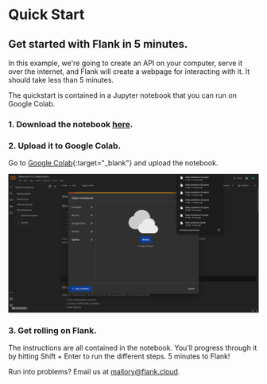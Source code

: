 # Quick Start
## Get started with Flank in 5 minutes.

In this example, we're going to create an API on your computer, serve it over the internet, and Flank will create a webpage for interacting with it. It should take less than 5 minutes.

The quickstart is contained in a Jupyter notebook that you can run on Google Colab.

### 1. Download the notebook [here](https://flank-quickstart-public.s3.us-west-2.amazonaws.com/flank-quickstart-new-colab.ipynb).

### 2. Upload it to Google Colab.

Go to [Google Colab](https://colab.research.google.com/){:target="_blank"} and upload the notebook. 

![Upload to Colab](imgs/upload-colab.gif)

### 3. Get rolling on Flank.

The instructions are all contained in the notebook. You'll progress through it by hitting Shift + Enter to run the different steps. 5 minutes to Flank!
 <!-- You can choose to run your notebook in Google Colab (if you have a Google account), or with your command line and the Jupyter browser.  -->

<!-- === "Google Colab" -->

   


<!-- 
=== "Command line + Jupyter"

        
    ### Prerequisites
    - Python installed on your computer
    - A ngrok account. If you don't have an ngrok account, [you can sign up here](https://dashboard.ngrok.com/get-started/your-authtoken).
    - We'll walk through the basic Jupyter setup but for more information on setting up and running notebooks, [read here](https://jupyter.org/install).

    ### 1. Download the notebook.

    We'll be using [this notebook](https://flank-quickstart-public.s3.us-west-2.amazonaws.com/flank-quickstart.ipynb) for our quickstart. You can download it [here](https://flank-quickstart-public.s3.us-west-2.amazonaws.com/flank-quickstart.ipynb).

    ### 2. Setup your venv and Jupyter

    Open up your terminal and run the following to set up a python virtual env.

    ```
    python -m venv flankvenv

    . flankvenv/bin/activate
    ```

    Now that your venv is activated, install and run jupyter notebook.

    ```
    pip install notebook

    jupyter notebook
    ```

    This will open up a browser window with Jupyter running.

    Open up the Flank notebook you downloaded earlier.

    ![Open notebook](imgs/open-notebook.gif)

    ### 3. Running your notebook: install required libraries
    Now that we've got your notebook open, we'll start walking through and running the notebook. 

    First, install the following libraries:

    - **fastapi** for setting up your API framework
    - **uvicorn** for running your API
    - **ngrok** for exposing it to Flank

    ```
    %pip install -q fastapi pyngrok uvicorn
    ```

    We'll also want to import `nest_asyncio` for running FastAPI within a notebook.

    ```
    import nest_asyncio
    import uvicorn
    from fastapi import FastAPI, Query
    from pyngrok import ngrok, conf
    ```

    ### 4. Set up your API

    Next, set up your FastAPI endpoints. You can set up as many as you'd like, to do whatever you'd like, but here we'll set up an endpoint to generate a simple sales report.
    ```
    app = FastAPI()

    sales_data = [
        {"id": 1, "date": "2023-01-01", "amount": 100.0},
        {"id": 2, "date": "2023-01-02", "amount": 150.0},
        {"id": 3, "date": "2023-01-03", "amount": 200.0},
        {"id": 4, "date": "2023-01-04", "amount": 120.0},
        {"id": 5, "date": "2023-01-05", "amount": 180.0},
    ]

    @app.get("/api/reports/sales")
    async def generate_sales_report(
        sale_id: int = Query(..., description="Sale ID to filter the sales report")
    ) -> dict:
        for sale in sales_data:
            if sale["id"] == sale_id:
                return sale
        return {"error": "Sale not found"}
    ```
    ### 5. Run your API, and expose it on the web
    We'll use `ngrok` to expose our API, and run it with `nest_asyncio` and `uvicorn`. 
    
    First, copy and enter your ngrok api key, which can be found at [https://dashboard.ngrok.com/get-started/your-authtoken](https://dashboard.ngrok.com/get-started/your-authtoken).

    ```
    print("Enter your authtoken, which can be copied from https://dashboard.ngrok.com/get-started/your-authtoken")
    conf.get_default().auth_token = getpass.getpass()
    ```

    Now we'll expose your endpoint to the web. You can choose any port on your localhost that's open. Here we'll run and expose the API on port 8010.
    ```
    ngrok_tunnel = ngrok.connect(8010)
    print('Public URL:', ngrok_tunnel.public_url)
    nest_asyncio.apply()
    uvicorn.run(app, port=8010)
    ```
    Grab the output of this line: `print('Public URL:', ngrok_tunnel.public_url)`. Your ngrok url should be something like `https://fafc-216-228-186-15.ngrok-free.app/`.

    Verify that your endpoint is up and running by going to it in your browser at `https://fafc-216-228-186-15.ngrok-free.app/api/reports/sales?sale_id=1` (with your ngrok url in place).

    ![Testing your endpoint](imgs/testing-endpoint.png)

    Since we're using FastAPI, we automatically have an OpenAPI spec generated for us at `your-ngrok-endpoint/openapi.json`.
    Verify you can see your docs by going to your ngrok `docs` endpoint:

    ![Verifying docs](imgs/testing-docs.png)

    ### 6. Add your API to Flank
    Navigate to [flank.cloud](flank.cloud) and log in.

    Go to **Create Resource** and choose **API**. Choose **Add your own API**. Paste in docs endpoint for the **API Specs URL**, and nickname the API whatever you'd like.

    ![Add resource in Flank](imgs/adding-resource.gif)

    Remember, your docs endpoint should be something like `https://fafc-216-228-186-15.ngrok-free.app/openapi.json`.

    ### 7. Sync your endpoint
    Next, sync your endpoint. Syncing just means Flank automatically finds the endpoints in your API. You can pick and choose the ones you'd like to add.

    ![Sync resource in Flank](imgs/sync-resource.gif)

    ### 8. Run it, share it, Flank it
    Now, you've got a dedicated page webpage on which you can run your endpoint (we call these endpoints "commands" in Flank).

    Notice that Flank automatically found the parameters of your sales report endpoint. Flank will find parameters specified in API specs. 

    TODO - If you want to further configure the command, 
    TODO - Running
    TODO - Sharing
    TODO - Note about exposing beyond ngrok, adding more endpoints


    And share your endpoint...
 -->
Run into problems? Email us at [mallory@flank.cloud](mailto:mallory@flank.cloud).
